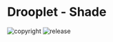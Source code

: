 # Drooplet - Shade
![copyright](https://img.shields.io/badge/Drooplet-copyright-blue)
![release](https://img.shields.io/badge/release-v0.5-blueviolet)
